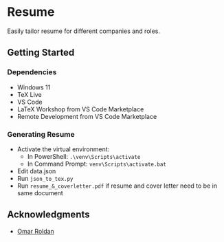 # Resume

Easily tailor resume for different companies and roles.

## Getting Started

### Dependencies

* Windows 11
* TeX Live
* VS Code
* LaTeX Workshop from VS Code Marketplace
* Remote Development from VS Code Marketplace

### Generating Resume

* Activate the virtual environment:
  * In PowerShell: `.\venv\Scripts\activate`
  * In Command Prompt: `venv\Scripts\activate.bat`
* Edit data.json
* Run `json_to_tex.py`
* Run `resume_&_coverletter.pdf` if resume and cover letter need to be in same document

## Acknowledgments

* [Omar Roldan](https://www.overleaf.com/latex/templates/cv-developer/rdycxzvvnvcc)